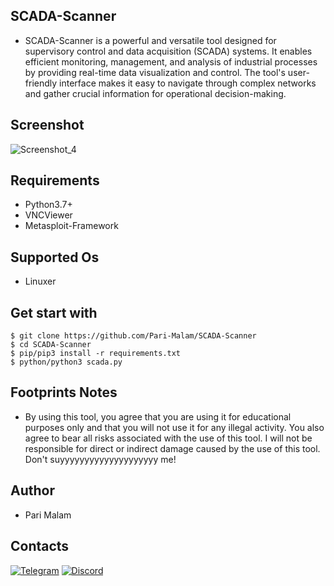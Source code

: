 ## SCADA-Scanner
- SCADA-Scanner is a powerful and versatile tool designed for supervisory control and data acquisition (SCADA) systems. It enables efficient monitoring, management, and analysis of industrial processes by providing real-time data visualization and control. The tool's user-friendly interface makes it easy to navigate through complex networks and gather crucial information for operational decision-making.
## Screenshot
![Screenshot_4](https://github.com/Pari-Malam/SCADA-Scanner/assets/25004320/ca8303b7-e543-4dca-9dcc-d0c5af44abd4)
## Requirements
- Python3.7+
- VNCViewer
- Metasploit-Framework
## Supported Os
- Linuxer
## Get start with
```
$ git clone https://github.com/Pari-Malam/SCADA-Scanner
$ cd SCADA-Scanner
$ pip/pip3 install -r requirements.txt
$ python/python3 scada.py
```
## Footprints Notes
- By using this tool, you agree that you are using it for educational purposes only and that you will not use it for any illegal activity. You also agree to bear all risks associated with the use of this tool. I will not be responsible for direct or indirect damage caused by the use of this tool. Don't suyyyyyyyyyyyyyyyyyyyy me!
## Author
- Pari Malam
## Contacts
[![Telegram](https://img.shields.io/badge/-Telegram-blue)](https://telegram.me/SurpriseMTFK)
[![Discord](https://img.shields.io/badge/-Discord-purple)](https://discordapp.com/users/829404192585678858)
